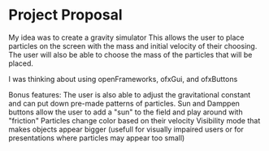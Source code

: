 # Project Proposal
My idea was to create a gravity simulator
This allows the user to place particles on the screen with the mass and initial velocity of their choosing. 
The user will also be able to choose the mass of the particles that will be placed.

I was thinking about using openFrameworks, ofxGui, and ofxButtons

Bonus features:
The user is also able to adjust the gravitational constant and can put down pre-made patterns of particles. 
Sun and Damppen buttons allow the user to add a "sun" to the field and play around with "friction"
Particles change color based on their velocity
Visibility mode that makes objects appear bigger (usefull for visually impaired users or for presentations where particles may appear too small)
